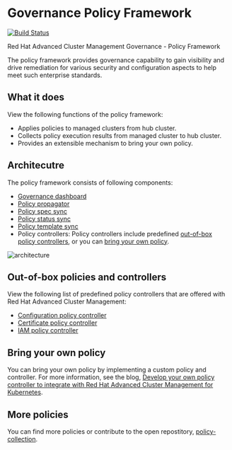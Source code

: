 # Governance Policy Framework
[![Build Status](https://travis-ci.com/stolostron/governance-policy-framework.svg?token=1xoYGv8XzWhB2heDk2My&branch=master)](https://travis-ci.com/stolostron/governance-policy-framework)

Red Hat Advanced Cluster Management Governance - Policy Framework

The policy framework provides governance capability to gain visibility and drive remediation for various security and configuration aspects to help meet such enterprise standards.

## What it does

View the following functions of the policy framework: 

* Applies policies to managed clusters from hub cluster.
* Collects policy execution results from managed cluster to hub cluster.
* Provides an extensible mechanism to bring your own policy.

## Architecutre

The policy framework consists of following components:

- [Governance dashboard](https://github.com/stolostron/grc-ui)
- [Policy propagator](https://github.com/stolostron/governance-policy-propagator) 
- [Policy spec sync](https://github.com/stolostron/governance-policy-spec-sync)
- [Policy status sync](https://github.com/stolostron/governance-policy-status-sync)
- [Policy template sync](https://github.com/stolostron/governance-policy-template-sync)
- Policy controllers: Policy controllers include predefined [out-of-box policy controllers](#out-of-box-policies-and-controllers), or you can [bring your own policy](#bring-your-own-policy).

![architecture](images/policy-framework-architecture-diagram.jpg)

## Out-of-box policies and controllers

View the following list of predefined policy controllers that are offered with Red Hat Advanced Cluster Management:

- [Configuration policy controller](https://github.com/stolostron/config-policy-controller)
- [Certificate policy controller](https://github.com/stolostron/cert-policy-controller)
- [IAM policy controller](https://github.com/stolostron/iam-policy-controller)

## Bring your own policy

You can bring your own policy by implementing a custom policy and controller. For more information, see the blog, [Develop your own policy controller to integrate with Red Hat Advanced Cluster Management for Kubernetes](https://www.openshift.com/blog/develop-your-own-policy-controller-to-integrate-with-red-hat-advanced-cluster-management-for-kubernetes).

## More policies

You can find more policies or contribute to the open repostitory, [policy-collection](https://github.com/stolostron/policy-collection).
